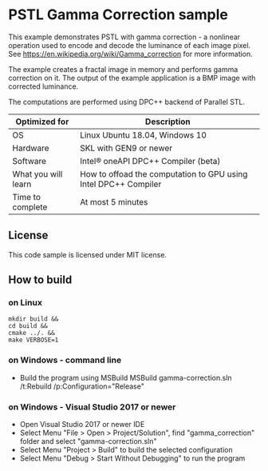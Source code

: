 # PSTL Gamma Correction sample

This example demonstrates PSTL with gamma correction - a nonlinear operation used to encode and decode the luminance of each image pixel. See https://en.wikipedia.org/wiki/Gamma_correction for more information.

The example creates a fractal image in memory and performs gamma correction on it. The output of the example application is a BMP image with corrected luminance.

The computations are performed using DPC++ backend of Parallel STL.


| Optimized for                   | Description                                                     |
|---------------------------------|-----------------------------------------------------------------|
| OS                              | Linux Ubuntu 18.04, Windows 10                                  |
| Hardware                        | SKL with GEN9 or newer                                          |
| Software                        | Intel&reg; oneAPI DPC++ Compiler (beta)                         |
| What you will learn             | How to offoad the computation to GPU using Intel DPC++ Compiler |
| Time to complete                | At most 5 minutes                                               |

## License

This code sample is licensed under MIT license.

## How to build

### on Linux
    mkdir build &&  
    cd build &&  
    cmake ../. &&  
    make VERBOSE=1  

### on Windows - command line
  * Build the program using MSBuild
   MSBuild gamma-correction.sln /t:Rebuild /p:Configuration="Release"

### on Windows - Visual Studio 2017 or newer
   * Open Visual Studio 2017 or newer IDE
   * Select Menu "File > Open > Project/Solution", find "gamma_correction" folder and select "gamma-correction.sln"
   * Select Menu "Project > Build" to build the selected configuration
   * Select Menu "Debug > Start Without Debugging" to run the program
